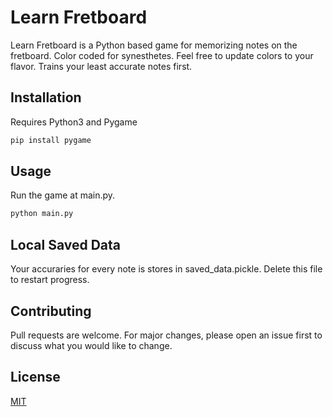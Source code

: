 # Learn Fretboard

Learn Fretboard is a Python based game for memorizing notes on the fretboard. Color coded for synesthetes.
Feel free to update colors to your flavor. 
Trains your least accurate notes first.

## Installation

Requires Python3 and Pygame

```bash
pip install pygame
```

## Usage

Run the game at main.py. 

```bash
python main.py
```

## Local Saved Data

Your accuraries for every note is stores in saved_data.pickle. Delete this file to restart progress.

## Contributing
Pull requests are welcome. For major changes, please open an issue first to discuss what you would like to change.


## License
[MIT](https://choosealicense.com/licenses/mit/)